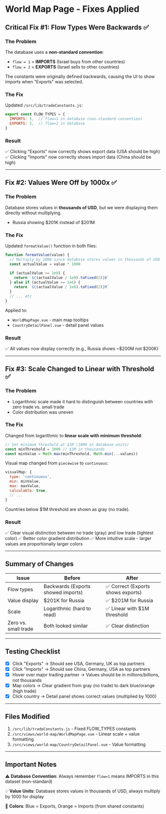 # World Map Page - Fixes Applied

## Critical Fix #1: Flow Types Were Backwards ✅

### The Problem
The database uses a **non-standard convention**:
- `flow = 1` = **IMPORTS** (Israel buys from other countries)
- `flow = 2` = **EXPORTS** (Israel sells to other countries)

The constants were originally defined backwards, causing the UI to show imports when "Exports" was selected.

### The Fix
Updated `/src/lib/tradeConstants.js`:
```javascript
export const FLOW_TYPES = {
  IMPORTS: 1,  // flow=1 in database (non-standard convention)
  EXPORTS: 2,  // flow=2 in database
}
```

### Result
✅ Clicking "Exports" now correctly shows export data (USA should be high)
✅ Clicking "Imports" now correctly shows import data (China should be high)

---

## Fix #2: Values Were Off by 1000x ✅

### The Problem
Database stores values in **thousands of USD**, but we were displaying them directly without multiplying.
- Russia showing $201K instead of $201M

### The Fix
Updated `formatValue()` function in both files:
```javascript
function formatValue(value) {
  // Multiply by 1000 since database stores values in thousands of USD
  const actualValue = value * 1000
  
  if (actualValue >= 1e9) {
    return `${(actualValue / 1e9).toFixed(2)}B`
  } else if (actualValue >= 1e6) {
    return `${(actualValue / 1e6).toFixed(2)}M`
  }
  // ... etc
}
```

Applied to:
- `WorldMapPage.vue` - main map tooltips
- `CountryDetailPanel.vue` - detail panel values

### Result
✅ All values now display correctly (e.g., Russia shows ~$200M not $200K)

---

## Fix #3: Scale Changed to Linear with Threshold ✅

### The Problem
- Logarithmic scale made it hard to distinguish between countries with zero trade vs. small trade
- Color distribution was uneven

### The Fix
Changed from logarithmic to **linear scale with minimum threshold**:

```javascript
// Set minimum threshold at $1M (1000 in database units)
const minThreshold = 1000 // $1M in thousands
const minValue = Math.max(minThreshold, Math.min(...values))
```

Visual map changed from `piecewise` to `continuous`:
```javascript
visualMap: {
  type: 'continuous',
  min: minValue,
  max: maxValue,
  calculable: true,
  // ...
}
```

Countries below $1M threshold are shown as gray (no trade).

### Result
✅ Clear visual distinction between no trade (gray) and low trade (lightest color)
✅ Better color gradient distribution
✅ More intuitive scale - larger values are proportionally larger colors

---

## Summary of Changes

| Issue | Before | After |
|-------|--------|-------|
| Flow types | Backwards (Exports showed imports) | ✅ Correct (Exports shows exports) |
| Value display | $201K for Russia | ✅ $201M for Russia |
| Scale | Logarithmic (hard to read) | ✅ Linear with $1M threshold |
| Zero vs. small trade | Both looked similar | ✅ Clear distinction |

---

## Testing Checklist

- [x] Click "Exports" → Should see USA, Germany, UK as top partners
- [x] Click "Imports" → Should see China, Germany, USA as top partners
- [x] Hover over major trading partner → Values should be in millions/billions, not thousands
- [x] Map colors → Clear gradient from gray (no trade) to dark blue/orange (high trade)
- [x] Click country → Detail panel shows correct values (multiplied by 1000)

---

## Files Modified

1. `/src/lib/tradeConstants.js` - Fixed FLOW_TYPES constants
2. `/src/views/world-map/WorldMapPage.vue` - Linear scale + value formatting
3. `/src/views/world-map/CountryDetailPanel.vue` - Value formatting

---

## Important Notes

⚠️ **Database Convention**: Always remember `flow=1` means IMPORTS in this dataset (non-standard)

💡 **Value Units**: Database stores values in thousands of USD, always multiply by 1000 for display

🎨 **Colors**: Blue = Exports, Orange = Imports (from shared constants)
